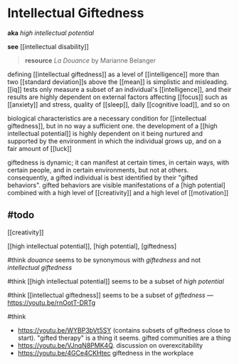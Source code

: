 # Intellectual Giftedness

**aka** _high intellectual potential_

**see** [[intellectual disability]]

> **resource** _La Douance_ by Marianne Belanger

defining [[intellectual giftedness]] as a level of [[intelligence]] more than two [[standard deviation]]s above the [[mean]] is simplistic and misleading. [[iq]] tests only measure a subset of an individual's [[intelligence]], and their results are highly dependent on external factors affecting [[focus]] such as [[anxiety]] and stress, quality of [[sleep]], daily [[cognitive load]], and so on

biological characteristics are a necessary condition for [[intellectual giftedness]], but in no way a sufficient one. the development of a [[high intellectual potential]] is highly dependent on it being nurtured and supported by the environment in which the individual grows up, and on a fair amount of [[luck]]

giftedness is dynamic; it can manifest at certain times, in certain ways, with certain people, and in certain environments, but not at others. consequently, a gifted individual is best identified by their "gifted behaviors". gifted behaviors are visible manifestations of a [high potential] combined with a high level of [[creativity]] and a high level of [[motivation]]

## #todo

[[creativity]]

[[high intellectual potential]], [high potential], [giftedness]

#think _douance_ seems to be synonymous with _giftedness_ and not _intellectual giftedness_

#think [[high intellectual potential]] seems to be a subset of _high potential_

#think [[intellectual giftedness]] seems to be a subset of _giftedness_ &mdash; <https://youtu.be/rnOotT-DRTg>

#think

- <https://youtu.be/WYBP3bVt5SY> (contains subsets of giftedness close to start). "gifted therapy" is a thing it seems. gifted communities are a thing
- <https://youtu.be/VJnqN8PMK4Q>. discussion on overexcitability
- <https://youtu.be/4GCe4CKHtec> giftedness in the workplace
